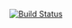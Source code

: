 [![Build Status](https://travis-ci.org/Aryan-Barbarian/ebnf-parser.svg?branch=master)](https://travis-ci.org/Aryan-Barbarian/ebnf-parser)